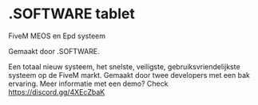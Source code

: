 # .SOFTWARE tablet
FiveM MEOS en Epd systeem

Gemaakt door .SOFTWARE.

Een totaal nieuw systeem, het snelste, veiligste, gebruiksvriendelijkste systeem op de FiveM markt. Gemaakt door twee developers met een bak ervaring. Meer informatie met een demo? Check https://discord.gg/4XEcZbaK
